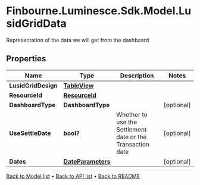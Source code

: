 # Finbourne.Luminesce.Sdk.Model.LusidGridData
Representation of the data we will get from the dashboard

## Properties

Name | Type | Description | Notes
------------ | ------------- | ------------- | -------------
**LusidGridDesign** | [**TableView**](TableView.md) |  | 
**ResourceId** | [**ResourceId**](ResourceId.md) |  | 
**DashboardType** | **DashboardType** |  | [optional] 
**UseSettleDate** | **bool?** | Whether to use the Settlement date or the Transaction date | [optional] 
**Dates** | [**DateParameters**](DateParameters.md) |  | [optional] 

[Back to Model list](../README.md#documentation-for-models) &#8226; [Back to API list](../README.md#documentation-for-api-endpoints) &#8226; [Back to README](../README.md)

